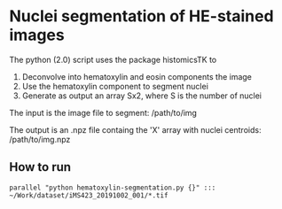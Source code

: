 # Nuclei segmentation of HE-stained images

The python (2.0) script uses the package histomicsTK to
1. Deconvolve into hematoxylin and eosin components the image
2. Use the hematoxylin component to segment nuclei
3. Generate as output an array Sx2, where S is the number of nuclei

The input is the image file to segment: /path/to/img

The output is an .npz file containg the 'X' array with nuclei centroids: /path/to/img.npz

## How to run
``` parallel "python hematoxylin-segmentation.py {}" ::: ~/Work/dataset/iMS423_20191002_001/*.tif ```